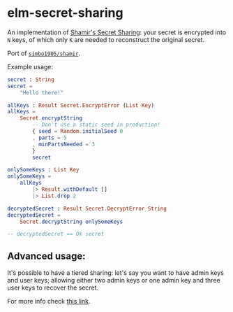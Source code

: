 # elm-secret-sharing

An implementation of [Shamir's Secret Sharing](https://en.wikipedia.org/wiki/Shamir's_Secret_Sharing): your secret is encrypted into `N` keys, of which only `K` are needed to reconstruct the original secret.

Port of [`simbo1905/shamir`](https://github.com/simbo1905/shamir).

Example usage:
```elm
secret : String
secret =
    "Hello there!"

allKeys : Result Secret.EncryptError (List Key)
allKeys =
    Secret.encryptString
        -- Don't use a static seed in production!
        { seed = Random.initialSeed 0
        , parts = 5
        , minPartsNeeded = 3
        }
        secret

onlySomeKeys : List Key
onlySomeKeys =
    allKeys
        |> Result.withDefault []
        |> List.drop 2

decryptedSecret : Result Secret.DecryptError String
decryptedSecret =
    Secret.decryptString onlySomeKeys

-- decryptedSecret == Ok secret
```

## Advanced usage:

It's possible to have a tiered sharing: let's say you want to have admin keys and
user keys; allowing either two admin keys or one admin key and three user keys to
recover the secret.

For more info check [this link](https://github.com/simbo1905/shamir#tiered-sharing-java).
